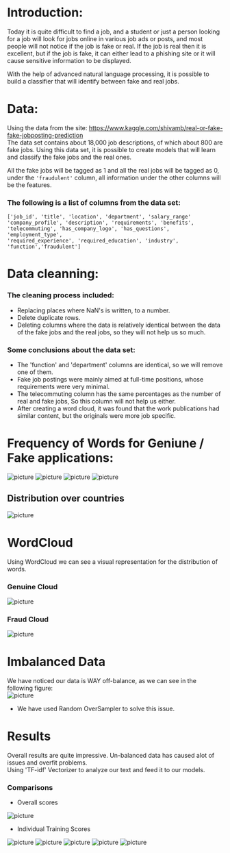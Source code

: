 # Introduction:
Today it is quite difficult to find a job, and a student or just a person looking for a job will look for jobs online in various job ads or posts, 
and most people will not notice if the job is fake or real. 
If the job is real then it is excellent, but if the job is fake, it can either lead to a phishing site or it will cause sensitive information to be displayed.<br/>

With the help of advanced natural language processing, it is possible to build a classifier that will identify between fake and real jobs.

# Data:
Using the data from the site: https://www.kaggle.com/shivamb/real-or-fake-fake-jobposting-prediction <br/>
The data set contains about 18,000 job descriptions, of which about 800 are fake jobs. Using this data set, it is possible to create models that will learn and classify the fake jobs and the real ones. <br/>

All the fake jobs will be tagged as 1 and all the real jobs will be tagged as 0, under the ```'fraudulent'``` column, all information under the other columns will be the features. <br/>

### The following is a list of columns from the data set:                                                   
```
['job_id', 'title', 'location', 'department', 'salary_range'
'company_profile', 'description', 'requirements', 'benefits',
'telecommuting', 'has_company_logo', 'has_questions', 'employment_type',
'required_experience', 'required_education', 'industry', 'function','fraudulent']
```

# Data cleanning:
### The cleaning process included:
* Replacing places where NaN's is written, to a number. <br/>
* Delete duplicate rows. <br/>
* Deleting columns where the data is relatively identical between the data of the fake jobs and the real jobs, so they will not help us so much. <br/>

### Some conclusions about the data set:
* The 'function' and 'department' columns are identical, so we will remove one of them. <br/>
* Fake job postings were mainly aimed at full-time positions, whose requirements were very minimal. <br/>
* The telecommuting column has the same percentages as the number of real and fake jobs, So this column will not help us either.<br/>
* After creating a word cloud, it was found that the work publications had similar content, but the originals were more job specific. <br/>


# Frequency of Words for Geniune / Fake applications:
![picture](images/benefits.png)
![picture](images/description.png)
![picture](images/company_profile.png)
![picture](images/requirments.png)

## Distribution over countries 
![picture](images/countries.png)

# WordCloud

Using WordCloud we can see a visual representation for the distribution of words. <br/>
### Genuine Cloud
![picture](images/genuine_cloud.jpeg)
### Fraud Cloud
![picture](images/fraud_cloud.jpeg)

# Imbalanced Data
We have noticed our data is WAY off-balance, as we can see in the following figure: <br/>
![picture](images/real&fraudulent.png)

* We have used Random OverSampler to solve this issue.

# Results

Overall results are quite impressive. Un-balanced data has caused alot of issues and overfit problems. <br/>
Using 'TF-idf' Vectorizer to analyze our text and feed it to our models.

### Comparisons
* Overall scores <br/>

![picture](images/acc_comp.png)

* Individual Training Scores <br/>

![picture](images/svm_plot.png)
![picture](images/lr_plot.png)
![picture](images/knn_plot.png)
![picture](images/rf_plot.png)
![picture](images/adaboost_plot.png)


